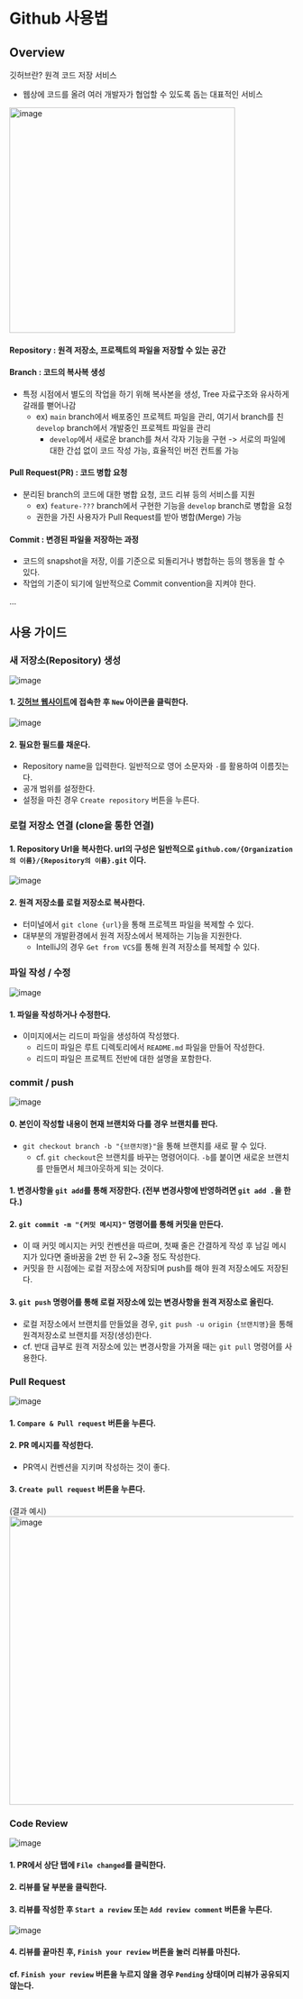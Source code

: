# Github 사용법

## Overview
깃허브란? 원격 코드 저장 서비스
- 웹상에 코드를 올려 여러 개발자가 협업할 수 있도록 돕는 대표적인 서비스

<img width="400" alt="image" src="https://github.com/user-attachments/assets/9f2b0b0d-2ba6-46e4-8d66-582e43c14f83" />

#### Repository : 원격 저장소, 프로젝트의 파일을 저장할 수 있는 공간
#### Branch : 코드의 복사복 생성
- 특정 시점에서 별도의 작업을 하기 위해 복사본을 생성, Tree 자료구조와 유사하게 갈래를 뻗어나감
  - ex) `main` branch에서 배포중인 프로젝트 파일을 관리, 여기서 branch를 친 `develop` branch에서 개발중인 프로젝트 파일을 관리
    - `develop`에서 새로운 branch를 쳐서 각자 기능을 구현 -> 서로의 파일에 대한 간섭 없이 코드 작성 가능, 효율적인 버전 컨트롤 가능
#### Pull Request(PR) : 코드 병합 요청
- 분리된 branch의 코드에 대한 병합 요청, 코드 리뷰 등의 서비스를 지원
  - ex) `feature-???` branch에서 구현한 기능을 `develop` branch로 병합을 요청
  - 권한을 가진 사용자가 Pull Request를 받아 병합(Merge) 가능
#### Commit : 변경된 파일을 저장하는 과정
- 코드의 snapshot을 저장, 이를 기준으로 되돌리거나 병합하는 등의 행동을 할 수 있다.
- 작업의 기준이 되기에 일반적으로 Commit convention을 지켜야 한다. 
 
...

## 사용 가이드
### 새 저장소(Repository) 생성
<img width="full" alt="image" src="https://github.com/user-attachments/assets/d403651e-d87f-4d09-bd20-a37f6ab3b7cc" />

#### 1. [깃허브 웹사이트](https://github.com/)에 접속한 후 `New` 아이콘을 클릭한다. 

<img width="full" alt="image" src="https://github.com/user-attachments/assets/e897f606-a7b8-4db4-a389-46b448d5aae3" />

#### 2. 필요한 필드를 채운다.
- Repository name을 입력한다. 일반적으로 영어 소문자와 `-`를 활용하여 이름짓는다.
- 공개 범위를 설정한다.
- 설정을 마친 경우 `Create repository` 버튼을 누른다.

### 로컬 저장소 연결 (clone을 통한 연결)
#### 1. Repository Url을 복사한다. url의 구성은 일반적으로 `github.com/{Organization의 이름}/{Repository의 이름}.git` 이다. 
<img width="full" alt="image" src="https://github.com/user-attachments/assets/f41a4d17-2325-4f8d-860b-2d4d68de0a7b" />

#### 2. 원격 저장소를 로컬 저장소로 복사한다. 
- 터미널에서 `git clone {url}`을 통해 프로젝프 파일을 복제할 수 있다.
- 대부분의 개발환경에서 원격 저장소에서 복제하는 기능을 지원한다.
  - IntelliJ의 경우 `Get from VCS`를 통해 원격 저장소를 복제할 수 있다.

### 파일 작성 / 수정
<img width="full" alt="image" src="https://github.com/user-attachments/assets/f43e2e4c-a956-4dc0-99a0-2c8f13fe18aa" />

#### 1. 파일을 작성하거나 수정한다.
- 이미지에서는 리드미 파일을 생성하여 작성했다.
  - 리드미 파일은 루트 디렉토리에서 `README.md` 파일을 만들어 작성한다.
  - 리드미 파일은 프로젝트 전반에 대한 설명을 포함한다.

### commit / push
<img width="full" alt="image" src="https://github.com/user-attachments/assets/4ce7169d-a7b2-4c5e-8a84-1c657ab53e29" />

#### 0. 본인이 작성할 내용이 현재 브랜치와 다를 경우 브랜치를 판다.
- `git checkout branch -b "{브랜치명}"`을 통해 브랜치를 새로 팔 수 있다.
  - cf. `git checkout`은 브랜치를 바꾸는 명령어이다. `-b`를 붙이면 새로운 브랜치를 만들면서 체크아웃하게 되는 것이다.
#### 1. 변경사항을 `git add`를 통해 저장한다. (전부 변경사항에 반영하려면 `git add .`을 한다.)
#### 2. `git commit -m "{커밋 메시지}"` 명령어를 통해 커밋을 만든다.
- 이 때 커밋 메시지는 커밋 컨벤션을 따르며, 첫째 줄은 간결하게 작성 후 남길 메시지가 있다면 줄바꿈을 2번 한 뒤 2~3줄 정도 작성한다.
- 커밋을 한 시점에는 로컬 저장소에 저장되며 push를 해야 원격 저장소에도 저장된다.
#### 3. `git push` 명령어를 통해 로컬 저장소에 있는 변경사항을 원격 저장소로 올린다.
- 로컬 저장소에서 브랜치를 만들었을 경우, `git push -u origin {브랜치명}`을 통해 원격저장소로 브랜치를 저장(생성)한다. 
- cf. 반대 급부로 원격 저장소에 있는 변경사항을 가져올 때는 `git pull` 명령어를 사용한다. 

### Pull Request
<img width="full" alt="image" src="https://github.com/user-attachments/assets/1ab1c2f6-9345-4cd5-9615-167eb004c34d" />

#### 1. `Compare & Pull request` 버튼을 누른다. 
#### 2. PR 메시지를 작성한다. 
- PR역시 컨벤션을 지키며 작성하는 것이 좋다.
#### 3. `Create pull request` 버튼을 누른다. 
(결과 예시)\
<img width="512" alt="image" src="https://github.com/user-attachments/assets/72f0330b-3fe9-45e5-8ebe-4fae4323a9cd" />

### Code Review
<img width="full" alt="image" src="https://github.com/user-attachments/assets/a2693365-ce45-4a65-8660-bdee707eda86" />

#### 1. PR에서 상단 탭에 `File changed`를 클릭한다. 
#### 2. 리뷰를 달 부분을 클릭한다. 
#### 3. 리뷰를 작성한 후 `Start a review` 또는 `Add review comment` 버튼을 누른다. 

<img width="full" alt="image" src="https://github.com/user-attachments/assets/00e025e4-952d-47ef-bc21-926a6f913776" />

#### 4. 리뷰를 끝마친 후, `Finish your review` 버튼을 눌러 리뷰를 마친다. 
#### cf. `Finish your review` 버튼을 누르지 않을 경우 `Pending` 상태이며 리뷰가 공유되지 않는다. 
